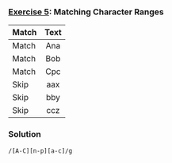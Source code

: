 ### [Exercise 5](https://regexone.com/lesson/character_ranges): Matching Character Ranges

| Match | Text |
| ----- | :--: |
| Match | Ana  |
| Match | Bob  |
| Match | Cpc  |
| Skip  | aax  |
| Skip  | bby  |
| Skip  | ccz  |

### Solution

```
/[A-C][n-p][a-c]/g
```
